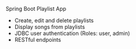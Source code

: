 Spring Boot Playlist App

- Create, edit and delete playlists
- Display songs from playlists
- JDBC user authentication (Roles: user, admin)
- RESTful endpoints
